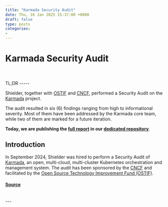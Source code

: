 ```yaml
---
title: "Karmada Security Audit"
date: Thu, 16 Jan 2025 15:37:00 +0000
draft: false
type: posts
categories: 
- 
---
```

# Karmada Security Audit

<br/>

<br/>
TL;DR
-----

Shielder, together with [OSTIF](https://ostif.org/) and [CNCF](https://cncf.io/), performed a Security Audit on the [Karmada](https://karmada.io/) project.

The audit resulted in six (6) findings ranging from high to informational severity. Most of them have been addressed by the Karmada core team, while two of them are marked for a future iteration.

**Today, we are publishing the [full report](https://github.com/ShielderSec/public-reports/blob/main/2025/%5BOSTIF%5D%20Karmada%20-%20Report%20v1.1.pdf) in our [dedicated repository](https://github.com/ShielderSec/public-reports/)**.

Introduction
------------

In September 2024, Shielder was hired to perform a Security Audit of [Karmada](https://karmada.io/), an open, multi-cloud, multi-cluster Kubernetes orchestration and management system. The audit has been sponsored by the [CNCF](https://cncf.io/) and facilitated by the [Open Source Technology Improvement Fund (OSTIF)](https://ostif.org/).

#### [Source](https://www.shielder.com/blog/2025/01/karmada-security-audit/)

<br/>
---
